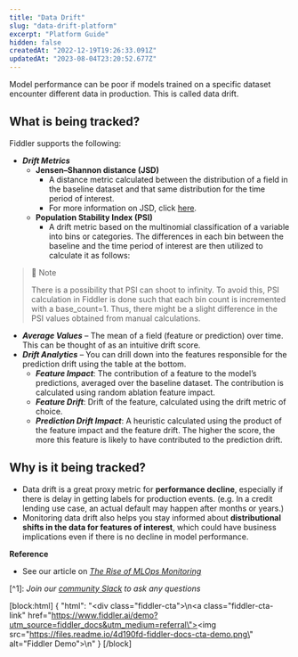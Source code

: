 ```yaml
---
title: "Data Drift"
slug: "data-drift-platform"
excerpt: "Platform Guide"
hidden: false
createdAt: "2022-12-19T19:26:33.091Z"
updatedAt: "2023-08-04T23:20:52.677Z"
---
```

Model performance can be poor if models trained on a specific dataset encounter different data in production. This is called data drift. 

## What is being tracked?

Fiddler supports the following:

- **_Drift Metrics_**
  - **Jensen–Shannon distance (JSD)**
    - A distance metric calculated between the distribution of a field in the baseline dataset and that same distribution for the time period of interest.
    - For more information on JSD, click [here](https://docs.scipy.org/doc/scipy/reference/generated/scipy.spatial.distance.jensenshannon.html).
  - **Population Stability Index (PSI)**
    - A drift metric based on the multinomial classification of a variable into bins or categories. The differences in each bin between the baseline and the time period of interest are then utilized to calculate it as follows:

> 🚧 Note
> 
> There is a possibility that PSI can shoot to infinity. To avoid this, PSI calculation in Fiddler is done such that each bin count is incremented with a base_count=1. Thus, there might be a slight difference in the PSI values obtained from manual calculations.

- **_Average Values_** – The mean of a field (feature or prediction) over time. This can be thought of as an intuitive drift score.
- **_Drift Analytics_** – You can drill down into the features responsible for the prediction drift using the table at the bottom.
  - **_Feature Impact_**: The contribution of a feature to the model’s predictions, averaged over the baseline dataset. The contribution is calculated using random ablation feature impact.
  - **_Feature Drift_**: Drift of the feature, calculated using the drift metric of choice.
  - **_Prediction Drift Impact_**: A heuristic calculated using the product of the feature impact and the feature drift. The higher the score, the more this feature is likely to have contributed to the prediction drift.

## Why is it being tracked?

- Data drift is a great proxy metric for **performance decline**, especially if there is delay in getting labels for production events. (e.g. In a credit lending use case, an actual default may happen after months or years.)
- Monitoring data drift also helps you stay informed about **distributional shifts in the data for features of interest**, which could have business implications even if there is no decline in model performance. 

**Reference**

- See our article on [_The Rise of MLOps Monitoring_](https://www.fiddler.ai/blog/the-rise-of-mlops-monitoring)

[^1]\: _Join our [community Slack](http://fiddler-community.slack.com/) to ask any questions_

[block:html]
{
  "html": "<div class=\"fiddler-cta\">\n<a class=\"fiddler-cta-link\" href=\"https://www.fiddler.ai/demo?utm_source=fiddler_docs&utm_medium=referral\"><img src=\"https://files.readme.io/4d190fd-fiddler-docs-cta-demo.png\" alt=\"Fiddler Demo\"></a>\n</div>"
}
[/block]